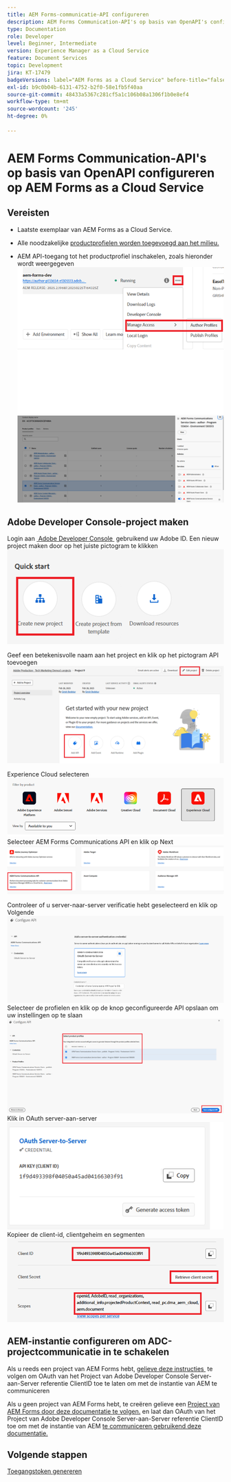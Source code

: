 ```yaml
---
title: AEM Forms-communicatie-API configureren
description: AEM Forms Communication-API's op basis van OpenAPI's configureren voor server-naar-server verificatie
type: Documentation
role: Developer
level: Beginner, Intermediate
version: Experience Manager as a Cloud Service
feature: Document Services
topic: Development
jira: KT-17479
badgeVersions: label="AEM Forms as a Cloud Service" before-title="false"
exl-id: b9c0b04b-6131-4752-b2f0-58e1fb5f40aa
source-git-commit: 48433a5367c281cf5a1c106b08a1306f1b0e8ef4
workflow-type: tm+mt
source-wordcount: '245'
ht-degree: 0%

---
```


# AEM Forms Communication-API&#39;s op basis van OpenAPI configureren op AEM Forms as a Cloud Service

## Vereisten

* Laatste exemplaar van AEM Forms as a Cloud Service.
* Alle noodzakelijke [&#x200B; productprofielen worden toegevoegd aan het milieu.](https://experienceleague.adobe.com/nl/docs/experience-manager-learn/cloud-service/aem-apis/invoke-openapi-based-aem-apis)

* AEM API-toegang tot het productprofiel inschakelen, zoals hieronder wordt weergegeven
  ![&#x200B; product_profile1 &#x200B;](assets/product-profiles1.png)
  ![&#x200B; product_profile &#x200B;](assets/product-profiles.png)

## Adobe Developer Console-project maken

Login aan [&#x200B; Adobe Developer Console &#x200B;](https://developer.adobe.com/console/) gebruikend uw Adobe ID.
Een nieuw project maken door op het juiste pictogram te klikken
![&#x200B; nieuw-project &#x200B;](assets/new-project.png)

Geef een betekenisvolle naam aan het project en klik op het pictogram API toevoegen
![&#x200B; nieuw-project &#x200B;](assets/new-project2.png)

Experience Cloud selecteren
![&#x200B; new-project3 &#x200B;](assets/new-project3.png)
Selecteer AEM Forms Communications API en klik op Next
![&#x200B; new-project4 &#x200B;](assets/new-project4.png)

Controleer of u server-naar-server verificatie hebt geselecteerd en klik op Volgende
![&#x200B; new-project5 &#x200B;](assets/new-project5.png)
Selecteer de profielen en klik op de knop geconfigureerde API opslaan om uw instellingen op te slaan
![&#x200B; new-project6 &#x200B;](assets/new-project6.png)
Klik in OAuth server-aan-server
![&#x200B; new-project7 &#x200B;](assets/new-project7.png)
Kopieer de client-id, clientgeheim en segmenten
![&#x200B; nieuw-project8 &#x200B;](assets/new-project8.png)

## AEM-instantie configureren om ADC-projectcommunicatie in te schakelen

Als u reeds een project van AEM Forms hebt, [&#x200B; gelieve deze instructies &#x200B;](https://experienceleague.adobe.com/nl/docs/experience-manager-learn/cloud-service/aem-apis/invoke-openapi-based-aem-apis) te volgen om OAuth van het Project van Adobe Developer Console Server-aan-Server referentie ClientID toe te laten om met de instantie van AEM te communiceren

Als u geen project van AEM Forms hebt, te creëren gelieve een [&#x200B; Project van AEM Forms door deze documentatie te volgen.](https://experienceleague.adobe.com/nl/docs/experience-manager-learn/cloud-service/forms/developing-for-cloud-service/getting-started) en laat dan OAuth van het Project van Adobe Developer Console Server-aan-Server referentie ClientID toe om met de instantie van AEM [&#x200B; te communiceren gebruikend deze documentatie.](https://experienceleague.adobe.com/nl/docs/experience-manager-learn/cloud-service/aem-apis/invoke-openapi-based-aem-apis)


## Volgende stappen

[Toegangstoken genereren](./generate-access-token.md)
